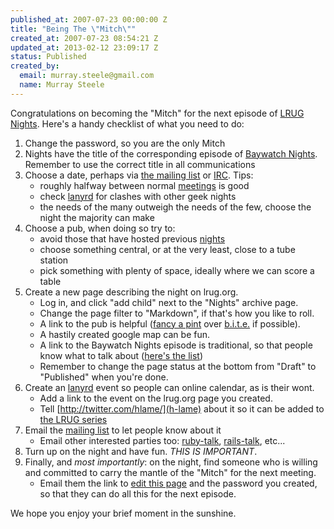 ```yaml
--- 
published_at: 2007-07-23 00:00:00 Z
title: "Being The \"Mitch\""
created_at: 2007-07-23 08:54:21 Z
updated_at: 2013-02-12 23:09:17 Z
status: Published
created_by: 
  email: murray.steele@gmail.com
  name: Murray Steele
---
```


Congratulations on becoming the "Mitch" for the next episode of [LRUG Nights](/nights).  Here's a handy checklist of what you need to do:

1. Change the password, so you are the only Mitch
2. Nights have the title of the corresponding episode of [Baywatch Nights](http://www.tv.com/baywatch-nights/show/468/episode_listings.html?tag=subtabs;list).  Remember to use the correct title in all communications
3. Choose a date, perhaps via [the mailing list](/mailing-list) or [IRC](/irc).  Tips:
   * roughly halfway between normal [meetings](/meetings) is good
   * check [lanyrd](http://lanyrd.com/) for clashes with other geek nights
   * the needs of the many outweigh the needs of the few, choose the night the majority can make
4. Choose a pub, when doing so try to:
   * avoid those that have hosted previous [nights](/nights)
   * choose something central, or at the very least, close to a tube station
   * pick something with plenty of space, ideally where we can score a table
5. Create a new page describing the night on lrug.org.
   * Log in, and click "add child" next to the "Nights" archive page.
   * Change the page filter to "Markdown", if that's how you like to roll.
   * A link to the pub is helpful ([fancy a pint](http://fancyapint.com/) over [b.i.t.e.](http://beerintheevening.com/) if possible).
   * A hastily created google map can be fun.
   * A link to the Baywatch Nights episode is traditional, so that people know what to talk about ([here's the list](http://www.tv.com/baywatch-nights/show/468/episode_listings.html?tag=subtabs;list))
   * Remember to change the page status at the bottom from "Draft" to "Published" when you're done.
6. Create an [lanyrd](http://lanyrd.com/) event so people can online calendar, as is their wont.
   * Add a link to the event on the lrug.org page you created.
   * Tell [http://twitter.com/hlame/](h-lame) about it so it can be added to [the LRUG series](http://lanyrd.com/series/lrug/)
7. Email the [mailing list](/mailing-list) to let people know about it
   * Email other interested parties too: [ruby-talk](http://www.ruby-lang.org/en/community/mailing-lists/), [rails-talk](http://groups.google.com/group/rubyonrails-talk), etc...
8. Turn up on the night and have fun. *THIS IS IMPORTANT*.
9. Finally, and _most importantly_: on the night, find someone who is willing and committed to carry the mantle of the "Mitch" for the next meeting.
   * Email them the link to [edit this page](http://lrug.org/admin/pages/edit/46) and the password you created, so that they can do all this for the next episode.

We hope you enjoy your brief moment in the sunshine.

